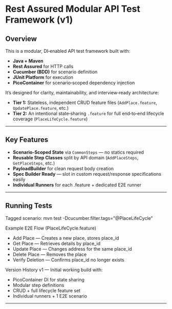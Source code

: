 # Rest Assured Modular API Test Framework (v1)

## Overview
This is a modular, DI‑enabled API test framework built with:
- **Java + Maven**
- **Rest Assured** for HTTP calls
- **Cucumber (BDD)** for scenario definition
- **JUnit Platform** for execution
- **PicoContainer** for scenario‑scoped dependency injection

It’s designed for clarity, maintainability, and interview‑ready architecture:
- **Tier 1:** Stateless, independent CRUD feature files (`AddPlace.feature`, `UpdatePlace.feature`, etc.)
- **Tier 2:** An intentional state‑sharing `.feature` for full end‑to‑end lifecycle coverage (`PlaceLifeCycle.feature`)

---

## Key Features
- **Scenario‑Scoped State** via `CommonSteps` — no statics required
- **Reusable Step Classes** split by API domain (`AddPlaceSteps`, `GetPlaceSteps`, etc.)
- **PayloadBuilder** for clean request body creation
- **Spec Builder Ready** — slot in custom request/response specifications easily
- **Individual Runners** for each .feature + dedicated E2E runner

---

## Running Tests
Tagged scenario:
mvn test -Dcucumber.filter.tags="@PlaceLifeCycle"

Example E2E Flow (PlaceLifeCycle.feature)
- Add Place — Creates a new place, stores place_id
- Get Place — Retrieves details by place_id
- Update Place — Changes address for the same place_id
- Delete Place — Removes the place
- Verify Deletion — Confirms place_id no longer exists

Version History
v1 — Initial working build with:
- PicoContainer DI for state sharing
- Modular step definitions
- CRUD + full lifecycle feature set
- Individual runners + 1 E2E scenario

---
